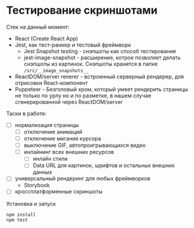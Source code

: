 # Тестирование скриншотами

Стек на данный момент:
- React (Create React App)
- Jest, как тест-раннер и тестовый фреймворк
  - Jest Snapshot testing - снэпшоты как способ тестирования
  - jest-image-snapshot - расширение, котрое позволяет делать снэпшоты из картинок. Снэпшоты хранятся в папке `/src/__image_snapshots__`
- ReactDOM/server renerer - встроенный серверный рендерер, для отрисовки React-компонент
- Puppeteer - Безголовый хром, который умеет рендерить страницы не только по урлу но и по разметке, в нашем случае сгенерированной через ReactDOM/server

Таски в работе:
- [ ] нормализация страницы
  - [ ] отключение анимаций
  - [ ] отключение мигания курсора
  - [ ] выключение GIF, автопроигрывающихся видео
  - [ ] инлайнинг всех внешних ресурсов
    - [ ] инлайн стили
    - [ ] Data URL для картинок, шрифтов и остальных внешних данных
- [ ] универсальный рендеринг для любых фреймворков
  - Storybook
- [ ] кроссплатформенные скриншоты

Установка и запуск
```bash
npm install
npm test
```
